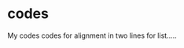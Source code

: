 # codes
My codes
codes for alignment in two lines for list.....
<style>
    li { width: 50%; display: inline-block; text-align: left; }
    ul { text-align: right; }
</style>
